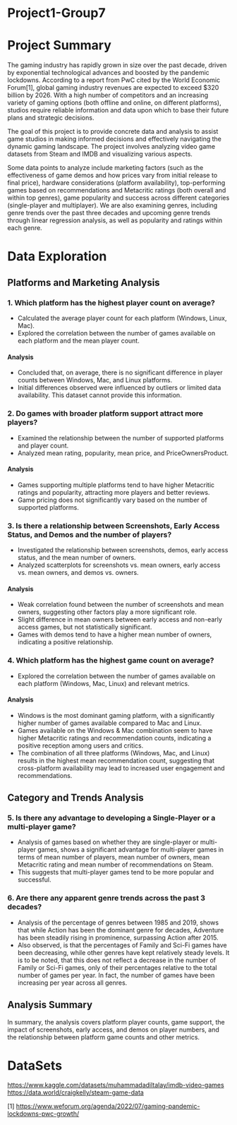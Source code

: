 # Project1-Group7

# Project Summary

The gaming industry has rapidly grown in size over the past decade, driven by exponential technological advances and boosted by the pandemic lockdowns. According to a report from PwC cited by the World Economic Forum[1], global gaming industry revenues are expected to exceed $320 billion by 2026. With a high number of competitors and an increasing variety of gaming options (both offline and online, on different platforms), studios require reliable information and data upon which to base their future plans and strategic decisions.

The goal of this project is to provide concrete data and analysis to assist game studios in making informed decisions and effectively navigating the dynamic gaming landscape. The project involves analyzing video game datasets from Steam and IMDB and visualizing various aspects.

Some data points to analyze include marketing factors (such as the effectiveness of game demos and how prices vary from initial release to final price), hardware considerations (platform availability), top-performing games based on recommendations and Metacritic ratings (both overall and within top genres), game popularity and success across different categories (single-player and multiplayer). We are also examining genres, including genre trends over the past three decades and upcoming genre trends through linear regression analysis, as well as popularity and ratings within each genre.


# Data Exploration
## Platforms and Marketing Analysis

### 1. Which platform has the highest player count on average?
- Calculated the average player count for each platform (Windows, Linux, Mac).
- Explored the correlation between the number of games available on each platform and the mean player count.

#### Analysis
- Concluded that, on average, there is no significant difference in player counts between Windows, Mac, and Linux platforms.
- Initial differences observed were influenced by outliers or limited data availability. This dataset cannot provide this information. 

### 2. Do games with broader platform support attract more players?
- Examined the relationship between the number of supported platforms and player count.
- Analyzed mean rating, popularity, mean price, and PriceOwnersProduct.

#### Analysis
- Games supporting multiple platforms tend to have higher Metacritic ratings and popularity, attracting more players and better reviews.
- Game pricing does not significantly vary based on the number of supported platforms. 

### 3. Is there a relationship between Screenshots, Early Access Status, and Demos and the number of players?
- Investigated the relationship between screenshots, demos, early access status, and the mean number of owners.
- Analyzed scatterplots for screenshots vs. mean owners, early access vs. mean owners, and demos vs. owners.

#### Analysis
- Weak correlation found between the number of screenshots and mean owners, suggesting other factors play a more significant role.
- Slight difference in mean owners between early access and non-early access games, but not statistically significant.
- Games with demos tend to have a higher mean number of owners, indicating a positive relationship.

### 4. Which platform has the highest game count on average?
- Explored the correlation between the number of games available on each platform (Windows, Mac, Linux) and relevant metrics.

#### Analysis
- Windows is the most dominant gaming platform, with a significantly higher number of games available compared to Mac and Linux.
- Games available on the Windows & Mac combination seem to have higher Metacritic ratings and recommendation counts, indicating a positive reception among users and critics.
- The combination of all three platforms (Windows, Mac, and Linux) results in the highest mean recommendation count, suggesting that cross-platform availability may lead to increased user engagement and recommendations.


## Category and Trends Analysis

### 5. Is there any advantage to developing a Single-Player or a multi-player game?
- Analysis of games based on whether they are single-player or multi-player games, shows a significant advantage for multi-player games in terms of mean number of players, mean number of owners, mean Metacritic rating and mean number of recommendations on Steam.
- This suggests that multi-player games tend to be more popular and successful.

### 6. Are there any apparent genre trends across the past 3 decades?
- Analysis of the percentage of genres between 1985 and 2019, shows that while Action has been the dominant genre for decades, Adventure has been steadily rising in prominence, surpassing Action after 2015.
- Also observed, is that the percentages of Family and Sci-Fi games have been decreasing, while other genres have kept relatively steady levels. It is to be noted, that this does not reflect a decrease in the number of Family or Sci-Fi games, only of their percentages relative to the total number of games per year. In fact, the number of games have been increasing per year across all genres.


## Analysis Summary 
In summary, the analysis covers platform player counts, game support, the impact of screenshots, early access, and demos on player numbers, and the relationship between platform game counts and other metrics.


# DataSets

https://www.kaggle.com/datasets/muhammadadiltalay/imdb-video-games<br>
https://data.world/craigkelly/steam-game-data

[1] https://www.weforum.org/agenda/2022/07/gaming-pandemic-lockdowns-pwc-growth/

